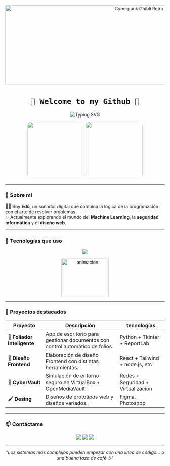 <!-- 🎮 BANNER RETRO -->

<!-- Fondo degradado + GIF sobrepuesto -->
<p align="center" >
  <img src="https://media3.giphy.com/media/v1.Y2lkPTc5MGI3NjExemRhMXNmbzk2bDh3Y242dnRhMXVrMnJsMjdnb3RmdnFtNDBsZ2E2aCZlcD12MV9pbnRlcm5hbF9naWZfYnlfaWQmY3Q9Zw/LlKN0pAfAduGRYWdbQ/giphy.gif" 
       alt="Cyberpunk Ghibli Retro Animation" 
       width="900" height="250" />
</p>

<h1 align="center">
  <code>👾 Welcome to my Github 👾</code>
</h1>

<!-- 🧙‍♂️ INTRO ANIMADA -->
<p align="center">
  <img src="https://readme-typing-svg.herokuapp.com?font=VT323&size=28&pause=1000&color=00FF41&center=true&vCenter=true&width=700&lines=Estudiante+de+Ingeniería+de+Sistemas;Apasionado+por+la+IA,+ciberseguridad+y+el+desarrollo+web;Creando+soluciones+con+magia+tecnológica" alt="Typing SVG" />
</p>

<!-- 🌌 IMÁGENES ANIMADAS A LOS LADOS -->
<p align="center">
  <img src="https://media.giphy.com/media/26AHONQ79FdWZhAI0/giphy.gif" width="180" style="border-radius: 12px;"/>
  <img src="https://media.giphy.com/media/LHZyixOnHwDDy/giphy.gif" width="180" style="border-radius: 12px;"/>
</p>

---

### 🧠 Sobre mí

👨‍💻 Soy **Edú**, un soñador digital que combina la lógica de la programación con el arte de resolver problemas.  
✨ Actualmente explorando el mundo del **Machine Learning**, la **seguridad informática** y el **diseño web**.  

---

### 🧰 Tecnologías que uso

<p align="center">
  <img src="https://skillicons.dev/icons?i=python,js,html,css,react,nodejs,mongodb,git,linux" />
</p>

<div align="center">
  <img  src="https://media.giphy.com/media/NXaDG7XPGd7iZFDZ27/giphy.gif?cid=ecf05e47s1818gu461ouorzkxq9bunbkkzb9wierbexxwtqt&ep=v1_gifs_related&rid=giphy.gif&ct=g"
  alt="animacion" height="120" width="150" ">
</div>

---

### 🚀 Proyectos destacados

| Proyecto | Descripción |tecnologías |
|---------|-------------|-------------|
| **📄 Foliador Inteligente** | App de escritorio para gestionar documentos con control automático de folios. | Python + Tkinter + ReportLab |
| **🎨 Diseño Frontend** | Elaboración de diseño Frontend con distintas herramientas. | React + Tailwind + node.js, etc |
| **🔐 CyberVault** | Simulación de entorno seguro en VirtualBox + OpenMediaVault. | Redes + Seguridad + Virtualización |
| **🖌️ Desing** | Diseños de prototipos web y diseños variados. | Figma, Photoshop |

---

### 📫 Contáctame

<p align="center">
  <a href="mailto:eduardoanthonny283@gmail.com"><img src="https://img.shields.io/badge/eduardoanthonny283@outlook.com-red?style=for-the-badge&logo=gmail&logoColor=white"/></a>
  <a href="https://www.linkedin.com/in/eduardomariñosvergaray"><img src="https://img.shields.io/badge/LinkedIn-Ed-blue?style=for-the-badge&logo=linkedin&logoColor=white"/></a>
  <a href="https://github.com/EduArsene"><img src="https://img.shields.io/badge/GitHub-@EduArsene-333?style=for-the-badge&logo=github&logoColor=white"/></a>
</p>

---

<p align="center"><i>“Los sistemas más complejos pueden empezar con una línea de código… o una buena taza de café ☕”</i></p>
